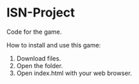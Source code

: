 # ISN-Project

Code for the game.

How to install and use this game:

1. Download files.
2. Open the folder.
3. Open index.html with your web browser.
